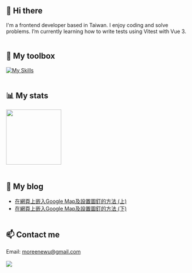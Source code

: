 ## 👋 Hi there

I'm a frontend developer based in Taiwan. I enjoy coding and solve problems. I’m currently learning how to write tests using Vitest with Vue 3.<br><br>

## 🧰 My toolbox
[![My Skills](https://skillicons.dev/icons?i=html,css,sass,jquery,bootstrap,js,vue,vite,vuetify,pinia,nuxtjs,git,gitlab,github,npm,pnpm,vscode)](https://skillicons.dev)<br><br>

## 📊 My stats
<div>
  <img height=150 align="center" src="https://github-readme-stats.vercel.app/api?username=Moreene" />
</div><br>

## 📃 My blog
- [在網頁上嵌入Google Map及設置圖釘的方法 (上)](https://ithelp.ithome.com.tw/articles/10341713)<br>
- [在網頁上嵌入Google Map及設置圖釘的方法 (下)](https://ithelp.ithome.com.tw/articles/10341714)
<br><br>

## 📫 Contact me
Email: moreenewu@gmail.com
<br><br>
![](https://komarev.com/ghpvc/?username=Moreene&color=lightgrey)
